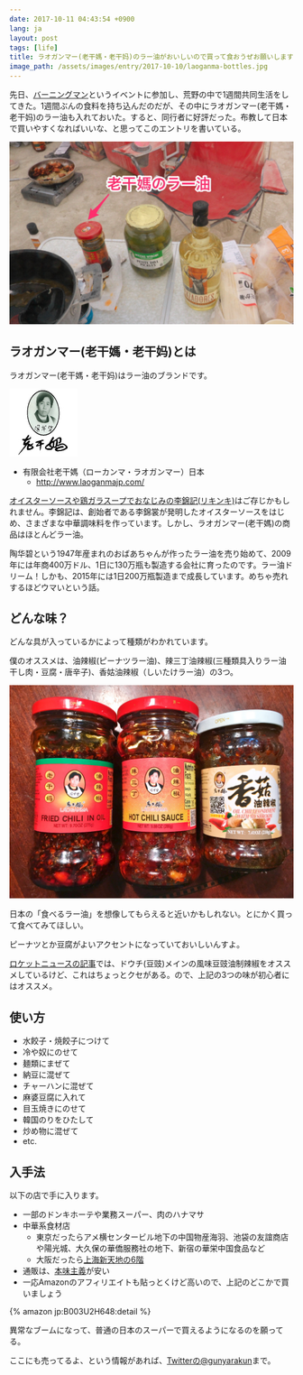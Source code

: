 ```yaml
---
date: 2017-10-11 04:43:54 +0900
lang: ja
layout: post
tags: [life]
title: ラオガンマー(老干媽・老干妈)のラー油がおいしいので買って食おうぜお願いします
image_path: /assets/images/entry/2017-10-10/laoganma-bottles.jpg
---
```

先日、[バーニングマン](https://ja.wikipedia.org/wiki/%E3%83%90%E3%83%BC%E3%83%8B%E3%83%B3%E3%82%B0%E3%83%9E%E3%83%B3)というイベントに参加し、荒野の中で1週間共同生活をしてきた。1週間ぶんの食料を持ち込んだのだが、その中にラオガンマー(老干媽・老干妈)のラー油も入れておいた。すると、同行者に好評だった。布教して日本で買いやすくなればいいな、と思ってこのエントリを書いている。

![老干媽のラー油inバーニングマン](/assets/images/entry/2017-10-10/laoganma-in-burning-man.jpg)

## ラオガンマー(老干媽・老干妈)とは

ラオガンマー(老干媽・老干妈)はラー油のブランドです。

![老干媽こと陶华碧さん](/assets/images/entry/2017-10-10/laoganma-logo.jpg)

- 有限会社老干媽（ローカンマ・ラオガンマー）日本
    - http://www.laoganmajp.com/

[オイスターソースや鶏ガラスープでおなじみの李錦記(リキンキ)](https://www.sbfoods.co.jp/lkk/index.html)はご存じかもしれません。李錦記は、創始者である李錦裳が発明したオイスターソースをはじめ、さまざまな中華調味料を作っています。しかし、ラオガンマー(老干媽)の商品はほとんどラー油。

陶华碧という1947年産まれのおばあちゃんが作ったラー油を売り始めて、2009年には年商400万ドル、1日に130万瓶も製造する会社に育ったのです。ラー油ドリーム！しかも、2015年には1日200万瓶製造まで成長しています。めちゃ売れするほどウマいという話。

## どんな味？

どんな具が入っているかによって種類がわかれています。

僕のオススメは、油辣椒(ピーナツラー油)、辣三丁油辣椒(三種類具入りラー油 干し肉・豆腐・唐辛子)、香姑油辣椒（しいたけラー油）の3つ。

![油辣椒、辣三丁油辣椒、香姑油辣椒](/assets/images/entry/2017-10-10/laoganma-bottles.jpg)

日本の「食べるラー油」を想像してもらえると近いかもしれない。とにかく買って食べてみてほしい。

ピーナツとか豆腐がよいアクセントになっていておいしいんすよ。

[ロケットニュースの記事](https://rocketnews24.com/2011/11/13/150185/)では、ドウチ(豆豉)メインの風味豆豉油制辣椒をオススメしているけど、これはちょっとクセがある。ので、上記の3つの味が初心者にはオススメ。

## 使い方

- 水餃子・焼餃子につけて
- 冷や奴にのせて
- 麺類にまぜて
- 納豆に混ぜて
- チャーハンに混ぜて
- 麻婆豆腐に入れて
- 目玉焼きにのせて
- 韓国のりをひたして
- 炒め物に混ぜて
- etc.

## 入手法

以下の店で手に入ります。

- 一部のドンキホーテや業務スーパー、肉のハナマサ
- 中華系食材店
    - 東京だったらアメ横センタービル地下の中国物産海羽、池袋の友誼商店や陽光城、大久保の華僑服務社の地下、新宿の華栄中国食品など
    - 大阪だったら[上海新天地の6階](http://www.shanghai-xtd.jp/)
- 通販は、[本味主義](https://honmi.asia/)が安い
- 一応Amazonのアフィリエイトも貼っとくけど高いので、上記のどこかで買いましょう

{% amazon jp:B003U2H648:detail %}

異常なブームになって、普通の日本のスーパーで買えるようになるのを願ってる。

ここにも売ってるよ、という情報があれば、[Twitterの@gunyarakun](https://twitter.com/gunyarakun/)まで。
